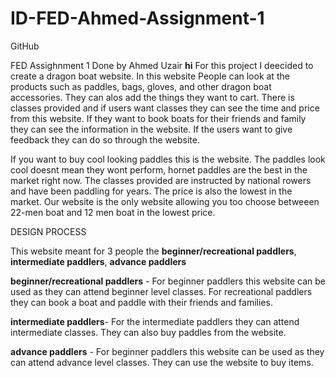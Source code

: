 # ID-FED-Ahmed-Assignment-1

GitHub

FED Assighnment 1
Done by Ahmed Uzair
**hi**
For this project I deecided to create a dragon boat website. In this website People can look at the products such as paddles, bags, gloves, and other dragon boat accessories. They can alos add the things they want to cart. There is classes provided and if users want classes they can see the time and price from this website. If they want to book boats for their friends and family they can see the information in the website. If the users want to give feedback they can do so through the website.

If you want to buy cool looking paddles this is the website. The paddles look cool doesnt mean they wont perform, hornet paddles are the best in the market right now. The classes provided are instructed by national rowers and have been paddling for years. The price is also the lowest in the market. Our website is the only website allowing you too choose betweeen 22-men boat and 12 men boat in the lowest price.

DESIGN PROCESS

This website meant for 3 people the **beginner/recreational paddlers**, **intermediate paddlers**, **advance paddlers**

**beginner/recreational paddlers** - For beginner paddlers this website can be used as they can attend beginner level classes. For recreational paddlers they can book a boat and paddle with their friends and families.

**intermediate paddlers**- For the intermediate paddlers they can attend intermediate classes. They can also buy paddles from the website.

**advance paddlers** - For beginner paddlers this website can be used as they can attend advance level classes. They can use the website to buy items.

 <!-- For the products and the some information in the website i took them from these 2 websites.  https://www.hornetwatersports.com/  https://www.sportshub.com.sg/sport-fitness/dragon-boat -->
